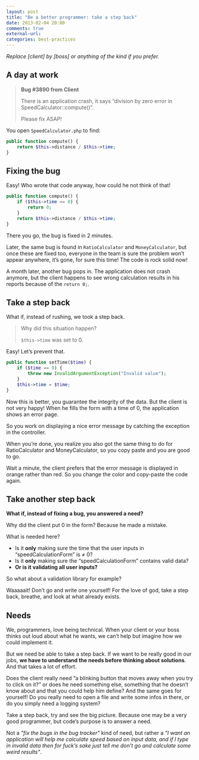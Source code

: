 ```yaml
---
layout: post
title: "Be a better programmer: take a step back"
date: 2013-02-04 20:00
comments: true
external-url:
categories: best-practices
---
```


*Replace [client] by [boss] or anything of the kind if you prefer.*

## A day at work

> **Bug #3890 from Client**
>
> There is an application crash, it says “division by zero error in SpeedCalculator::compute()”.
>
> Please fix ASAP!

<!-- more -->

You open `SpeedCalculator.php` to find:

```php
public function compute() {
    return $this->distance / $this->time;
}
```

## Fixing the bug

Easy! Who wrote that code anyway, how could he not think of that!

```php
public function compute() {
    if ($this->time == 0) {
        return 0;
    }
    return $this->distance / $this->time;
}
```

There you go, the bug is fixed in 2 minutes.

Later, the same bug is found in `RatioCalculator` and `MoneyCalculator`, but once these are fixed too, everyone in the team is sure the problem won’t appear anywhere, it’s gone, for sure this time! The code is rock solid now!

A month later, another bug pops in. The application does not crash anymore, but the client happens to see wrong calculation results in his reports because of the `return 0;`.

## Take a step back

What if, instead of rushing, we took a step back.

> Why did this situation happen?
>
> `$this->time` was set to 0.

Easy! Let’s prevent that.

```php
public function setTime($time) {
    if ($time == 0) {
        throw new InvalidArgumentException("Invalid value");
    }
    $this->time = $time;
}
```

Now this is better, you guarantee the integrity of the data. But the client is not very happy! When he fills the form with a time of 0, the application shows an error page.

So you work on displaying a nice error message by catching the exception in the controller.

When you’re done, you realize you also got the same thing to do for RatioCalculator and MoneyCalculator, so you copy paste and you are good to go.

Wait a minute, the client prefers that the error message is displayed in orange rather than red. So you change the color and copy-paste the code again.

## Take another step back

**What if, instead of fixing a bug, you answered a need?**

Why did the client put 0 in the form? Because he made a mistake.

What is needed here?

- Is it **only** making sure the time that the user inputs in “speedCalculationForm” is ≠ 0?
- Is it **only** making sure the “speedCalculationForm” contains valid data?
- **Or is it validating all user inputs?**

So what about a validation library for example?

Waaaaait! Don’t go and write one yourself! For the love of god, take a step back, breathe, and look at what already exists.

## Needs

We, programmers, love being technical. When your client or your boss thinks out loud about what he wants, we can’t help but imagine how we could implement it.

But we need be able to take a step back. If we want to be really good in our jobs, **we have to understand the needs before thinking about solutions**. And that takes a lot of effort.

Does the client really need “a blinking button that moves away when you try to click on it?” or does he need something else, something that he doesn’t know about and that you could help him define? And the same goes for yourself! Do you really need to open a file and write some infos in there, or do you simply need a logging system?

Take a step back, try and see the big picture. Because one may be a very good programmer, but code’s purpose is to answer a need.

Not a *"fix the bugs in the bug tracker"* kind of need, but rather a *"I want an application will help me calculate speed based on input data, and if I type in invalid data then for fuck’s sake just tell me don’t go and calculate some weird results"*.
